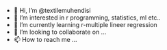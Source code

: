 - 👋 Hi, I’m @textilemuhendisi
- 👀 I’m interested in r programming, statistics, ml etc..
- 🌱 I’m currently learning r-multiple lineer regression
- 💞️ I’m looking to collaborate on ...
- 📫 How to reach me ...

<!---
textilemuhendisi/textilemuhendisi is a ✨ special ✨ repository because its `README.md` (this file) appears on your GitHub profile.
You can click the Preview link to take a look at your changes.
--->
